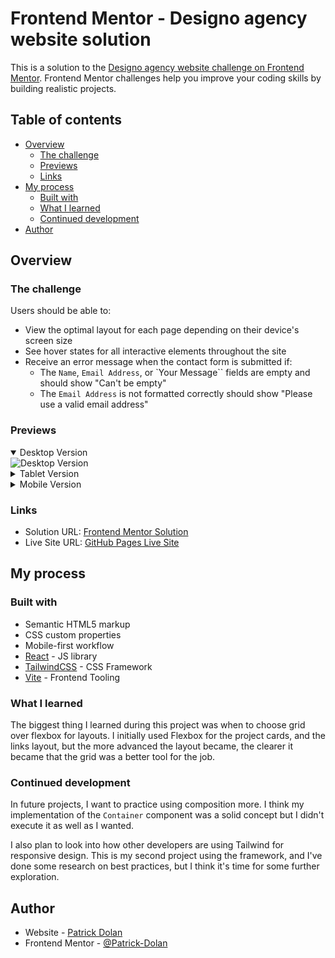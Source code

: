 # Frontend Mentor - Designo agency website solution

This is a solution to the [Designo agency website challenge on Frontend Mentor](https://www.frontendmentor.io/challenges/designo-multipage-website-G48K6rfUT). Frontend Mentor challenges help you improve your coding skills by building realistic projects. 

## Table of contents

- [Overview](#overview)
  - [The challenge](#the-challenge)
  - [Previews](#previews)
  - [Links](#links)
- [My process](#my-process)
  - [Built with](#built-with)
  - [What I learned](#what-i-learned)
  - [Continued development](#continued-development)
- [Author](#author)

## Overview

### The challenge

Users should be able to:

- View the optimal layout for each page depending on their device's screen size
- See hover states for all interactive elements throughout the site
- Receive an error message when the contact form is submitted if:
  - The `Name`, `Email Address`, or `Your Message`` fields are empty and should show "Can't be empty"
  - The `Email Address` is not formatted correctly should show "Please use a valid email address"

### Previews

<details open>
  <summary>Desktop Version</summary>
  <img src="./previews/Desktop.gif" alt="Desktop Version">
</details>

<details>
  <summary>Tablet Version</summary>
  <img src="./previews/Tablet.gif" alt="Tablet Version" height="500">
</details>

<details>
  <summary>Mobile Version</summary>
  <img src="./previews/Mobile.gif" alt="Mobile Version" height="500">
</details>

### Links

- Solution URL: [Frontend Mentor Solution](https://www.frontendmentor.io/solutions/designo-website-built-with-react-and-tailwind-bJNQ1frI6t)
- Live Site URL: [GitHub Pages Live Site](https://patrick-dolan.github.io/designo-website/)

## My process

### Built with

- Semantic HTML5 markup
- CSS custom properties
- Mobile-first workflow
- [React](https://reactjs.org/) - JS library
- [TailwindCSS](https://tailwindcss.com/) - CSS Framework
- [Vite](https://vitejs.dev/) - Frontend Tooling

### What I learned

The biggest thing I learned during this project was when to choose grid over flexbox for layouts. I initially used Flexbox for the project cards, and the links layout, but the more advanced the layout became, the clearer it became that the grid was a better tool for the job.

### Continued development
In future projects, I want to practice using composition more. I think my implementation of the `Container` component was a solid concept but I didn't execute it as well as I wanted. 

I also plan to look into how other developers are using Tailwind for responsive design. This is my second project using the framework, and I've done some research on best practices, but I think it's time for some further exploration. 

## Author

- Website - [Patrick Dolan](https://patrickdolan.dev/)
- Frontend Mentor - [@Patrick-Dolan](https://www.frontendmentor.io/profile/Patrick-Dolan)
